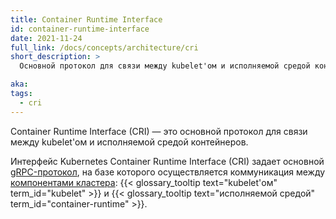 ```yaml
---
title: Container Runtime Interface
id: container-runtime-interface
date: 2021-11-24
full_link: /docs/concepts/architecture/cri
short_description: >
  Основной протокол для связи между kubelet'ом и исполняемой средой контейнеров.

aka:
tags:
  - cri
---
```


Container Runtime Interface (CRI) — это основной протокол для связи между kubelet'ом и исполняемой средой контейнеров.

<!--more-->

Интерфейс Kubernetes Container Runtime Interface (CRI) задает основной [gRPC-протокол](https://grpc.io), на базе которого осуществляется коммуникация между [компонентами кластера](/docs/concepts/overview/components/#node-components): {{< glossary_tooltip text="kubelet'ом" term_id="kubelet" >}} и {{< glossary_tooltip text="исполняемой средой" term_id="container-runtime" >}}.
